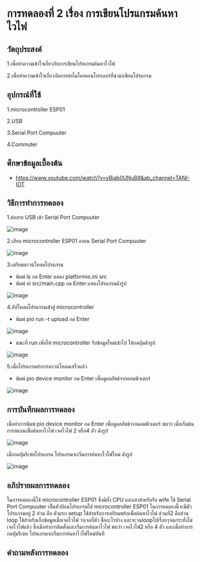 # การทดลองที่ 2 เรื่อง การเขียนโปรแกรมค้นหาไวไฟ

## วัตถุประสงค์
1.เพื่อทำความเข้าใจเกี่ยวกับการเขียนโปรแกรมค้นหาไวไฟ

2.เพื่อทำความเข้าใจเกี่ยวกับการต่อไมโครคอนโทรเลอร์ที่นำมาเขียนโปรแกรม

## อุปกรณ์ที่ใช้ 
1.microcontroller ESP01

2.USB

3.Serial Port Compuuter

4.Commuter

## ศึกษาข้อมูลเบื้องต้น
* https://www.youtube.com/watch?v=yBjab0UNuB8&ab_channel=TANI-IOT

## วิธีการทำการทดลอง
1.ต่อสาย USB เข้า Serial Port Compuuter 

![image](https://user-images.githubusercontent.com/80879788/112309445-e9996900-8cd5-11eb-8f4c-da72cbde1663.png)


2.เสียบ microcontroller ESP01 ลงบน Serial Port Compuuter

![image](https://user-images.githubusercontent.com/80879788/112309332-cd95c780-8cd5-11eb-91ec-f39c35bd417c.png)


3.เตรียมดาวน์โหลดโปรแกรม
  * พิมพ์ ls กด Enter แสดง platformio.ini src
  * พิมพ์ vi src/main.cpp กด Enter แสดงโปรแกรมดังรูป

![image](https://user-images.githubusercontent.com/80879788/112343184-76075400-8cf5-11eb-9166-62e11abab0a3.png)

4.อัปโหลดโปรแกรมเข้าสู่ microcontroller
  * พิมพ์ pio run -t upload กด Enter

![image](https://user-images.githubusercontent.com/80879788/112343763-034aa880-8cf6-11eb-89ea-113483a506f6.png)

  * ขณะที่ run เพิ่อให้ microcontroller รับข้อมูลใหม่เข้าไป ให้กดปุ่มดังรูป
  
![image](https://user-images.githubusercontent.com/80879788/112314503-af32ca80-8cdb-11eb-93fa-6a50fb3912f6.png)

5.เมื่อโปรแกรมทำการดาวน์โหลดเสร็จแล้ว
  * พิมพ์ pio device monitor กด Enter เพื่อดูผลลัพธ์จากคอมพิวเตอร์

![image](https://user-images.githubusercontent.com/80879788/112344323-8ec43980-8cf6-11eb-9477-7eed3f2175dc.png)

## การบันทึกผลการทดลอง
เมื่อทำการพิมพ์ pio device monitor กด Enter เพื่อดูผลลัพธ์จากคอมพิวเตอร์ พบว่า เมื่อเริ่มต้นการสแกนเพื่อค้นหาไวไฟ เจอไวไฟ 2 หรือ4 ตัว ดังรูป

![image](https://user-images.githubusercontent.com/80879788/112344881-2033ab80-8cf7-11eb-8e27-4617f42e8c30.png)

เมื่อกดปุ่มรีเซทโปรแกรม โปรแกรมจะเริ่มการค้นหาไวไฟใหม่ ดังรูป

![image](https://user-images.githubusercontent.com/80879788/112344806-0e520880-8cf7-11eb-9eb4-679e556f90a0.png)


## อภิปรายผลการทดลอง

ในการทดลองนี้ใช้ microcontroller ESP01 ซึ่งมีทั้ง CPU และเสาสำหรับรับ wife ใช้ Serial Port Compuuter เป็นตัวป้อนโปรแกรมใส่ microcontroller ESP01 ในการทดลองนี้จะมีตัวโปรแกรมอยู่ 2 ส่วน คือ ตัวแรก setup ใช้สำหรับการเตรียมพร้อเพื่อค้นหาไวไฟ ส่วนที่2 คือส่วน loop ใช้สำหรับเก็บข้อมูลเมื่อเจอไวไฟ ว่าเจอกี่ตัว ชื่ออะไรบ้าง และจะวนloopไปเรื่อยๆจนกระทั่งไม่เจอไวไฟแล้ว ซึ่งเมือทำการติดตั้งและเริ่มการค้นหาไวไฟ พบว่า เจอไวไฟ2 หรือ 4 ตัว และเมื่อทำการกดปุ่มรีเซท โปรแกรมจะเริ่มการค้นหาไวไฟใหม่ทันที

## คำถามหลังการทดลอง

